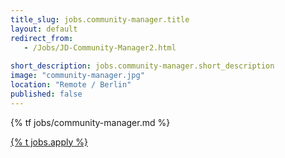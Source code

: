 ```yaml
---
title_slug: jobs.community-manager.title
layout: default
redirect_from:
   - /Jobs/JD-Community-Manager2.html
   
short_description: jobs.community-manager.short_description
image: "community-manager.jpg"
location: "Remote / Berlin"
published: false
---
```


{% tf jobs/community-manager.md %}

<div class="d-grid gap-2 col-4 mx-auto mt-5">
<a href="mailto:jobs-scs@osb-alliance.com?subject={% t jobs.community-manager.title %}" class="btn btn-secondary btn-lg">{% t jobs.apply %}</a>
</div>
